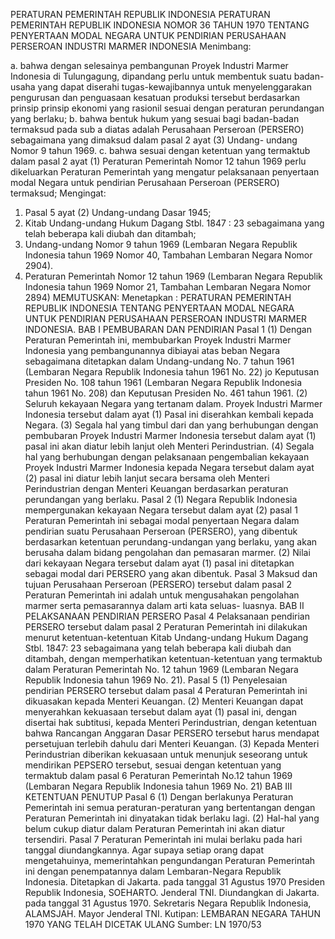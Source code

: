  PERATURAN PEMERINTAH REPUBLIK INDONESIA PERATURAN PEMERINTAH REPUBLIK INDONESIA NOMOR 36 TAHUN 1970 TENTANG PENYERTAAN MODAL NEGARA UNTUK PENDIRIAN PERUSAHAAN PERSEROAN INDUSTRI MARMER INDONESIA
Menimbang:

a. bahwa dengan selesainya pembangunan Proyek Industri Marmer Indonesia di Tulungagung, dipandang perlu untuk membentuk suatu badan-usaha yang dapat diserahi tugas-kewajibannya untuk menyelenggarakan pengurusan dan penguasaan kesatuan produksi tersebut berdasarkan prinsip prinsip ekonomi yang rasionil sesuai dengan peraturan perundangan yang berlaku;
b. bahwa bentuk hukum yang sesuai bagi badan-badan termaksud pada sub a diatas adalah Perusahaan Perseroan (PERSERO) sebagaimana yang dimaksud dalam pasal 2 ayat (3) Undang- undang Nomor 9 tahun 1969.
c. bahwa sesuai dengan ketentuan yang termaktub dalam pasal 2 ayat (1) Peraturan Pemerintah Nomor 12 tahun 1969 perlu dikeluarkan Peraturan Pemerintah yang mengatur pelaksanaan penyertaan modal Negara untuk pendirian Perusahaan Perseroan (PERSERO) termaksud;
Mengingat:

1. Pasal 5 ayat (2) Undang-undang Dasar 1945;
2. Kitab Undang-undang Hukum Dagang Stbl. 1847 : 23 sebagaimana yang telah beberapa kali diubah dan ditambah;
3. Undang-undang Nomor 9 tahun 1969 (Lembaran Negara Republik Indonesia tahun 1969 Nomor 40, Tambahan Lembaran Negara Nomor 2904).
4. Peraturan Pemerintah Nomor 12 tahun 1969 (Lembaran Negara Republik Indonesia tahun 1969 Nomor 21, Tambahan Lembaran Negara Nomor 2894)
MEMUTUSKAN:
 Menetapkan : PERATURAN PEMERINTAH REPUBLIK INDONESIA TENTANG PENYERTAAN MODAL NEGARA UNTUK PENDIRIAN PERUSAHAAN PERSEROAN INDUSTRI MARMER INDONESIA. BAB I PEMBUBARAN DAN PENDIRIAN
Pasal 1
(1) Dengan Peraturan Pemerintah ini, membubarkan Proyek Industri Marmer Indonesia yang pembangunannya dibiayai atas beban Negara sebagaimana ditetapkan dalam Undang-undang No. 7 tahun 1961 (Lembaran Negara Republik Indonesia tahun 1961 No. 22) jo Keputusan Presiden No. 108 tahun 1961 (Lembaran Negara Republik Indonesia tahun 1961 No. 208) dan Keputusan Presiden No. 461 tahun 1961. (2) Seluruh kekayaan Negara yang tertanam dalam. Proyek Industri Marmer Indonesia tersebut dalam ayat (1) Pasal ini diserahkan kembali kepada Negara. (3) Segala hal yang timbul dari dan yang berhubungan dengan pembubaran Proyek Industri Marmer Indonesia tersebut dalam ayat (1) pasal ini akan diatur lebih lanjut oleh Menteri Perindustrian. (4) Segala hal yang berhubungan dengan pelaksanaan pengembalian kekayaan Proyek Industri Marmer Indonesia kepada Negara tersebut dalam ayat (2) pasal ini diatur lebih lanjut secara bersama oleh Menteri Perindustrian dengan Menteri Keuangan berdasarkan peraturan perundangan yang berlaku. Pasal 2 (1) Negara Republik Indonesia mempergunakan kekayaan Negara tersebut dalam ayat (2) pasal 1 Peraturan Pemerintah ini sebagai modal penyertaan Negara dalam pendirian suatu Perusahaan Perseroan (PERSERO), yang dibentuk berdasarkan ketentuan perundang-undangan yang berlaku, yang akan berusaha dalam bidang pengolahan dan pemasaran marmer. (2) Nilai dari kekayaan Negara tersebut dalam ayat (1) pasal ini ditetapkan sebagai modal dari PERSERO yang akan dibentuk. Pasal 3 Maksud dan tujuan Perusahaan Perseroan (PERSERO) tersebut dalam pasal 2 Peraturan Pemerintah ini adalah untuk mengusahakan pengolahan marmer serta pemasarannya dalam arti kata seluas- luasnya. BAB II PELAKSANAAN PENDIRIAN PERSERO
Pasal 4
Pelaksanaan pendirian PERSERO tersebut dalam pasal 2 Peraturan Pemerintah ini dilakukan menurut ketentuan-ketentuan Kitab Undang-undang Hukum Dagang Stbl. 1847: 23 sebagaimana yang telah beberapa kali diubah dan ditambah, dengan memperhatikan ketentuan-ketentuan yang termaktub dalam Peraturan Pemerintah No. 12 tahun 1969 (Lembaran Negara Republik Indonesia tahun 1969 No. 21). Pasal 5 (1) Penyelesaian pendirian PERSERO tersebut dalam pasal 4 Peraturan Pemerintah ini dikuasakan kepada Menteri Keuangan. (2) Menteri Keuangan dapat menyerahkan kekuasaan tersebut dalam ayat (1) pasal ini, dengan disertai hak subtitusi, kepada Menteri Perindustrian, dengan ketentuan bahwa Rancangan Anggaran Dasar PERSERO tersebut harus mendapat persetujuan terlebih dahulu dari Menteri Keuangan. (3) Kepada Menteri Perindustrian diberikan kekuasaan untuk menunjuk seseorang untuk mendirikan PEPSERO tersebut, sesuai dengan ketentuan yang termaktub dalam pasal 6 Peraturan Pemerintah No.12 tahun 1969 (Lembaran Negara Republik Indonesia tahun 1969 No. 21) BAB III KETENTUAN PENUTUP
Pasal 6
(1) Dengan berlakunya Peraturan Pemerintah ini semua peraturan-peraturan yang bertentangan dengan Peraturan Pemerintah ini dinyatakan tidak berlaku lagi. (2) Hal-hal yang belum cukup diatur dalam Peraturan Pemerintah ini akan diatur tersendiri. Pasal 7 Peraturan Pemerintah ini mulai berlaku pada hari tanggal diundangkannya. Agar supaya setiap orang dapat mengetahuinya, memerintahkan pengundangan Peraturan Pemerintah ini dengan penempatannya dalam Lembaran-Negara Republik Indonesia. Ditetapkan di Jakarta. pada tanggal 31 Agustus 1970 Presiden Republik Indonesia, SOEHARTO. Jenderal TNI. Diundangkan di Jakarta. pada tanggal 31 Agustus 1970. Sekretaris Negara Republik Indonesia, ALAMSJAH. Mayor Jenderal TNI. Kutipan: LEMBARAN NEGARA TAHUN 1970 YANG TELAH DICETAK ULANG Sumber: LN 1970/53